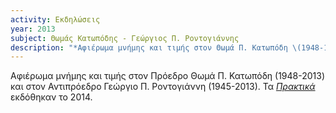 ```yaml
---
activity: Εκδηλώσεις
year: 2013
subject: Θωμάς Κατωπόδης - Γεώργιος Π. Ροντογιάννης
description: "*Αφιέρωμα μνήμης και τιμής στον Θωμά Π. Κατωπόδη \(1948-10.9.2013\), Αντιναύαρχο ε.α., επίτιμο Αρχηγό του Στόλου, Πρόεδρο της Εταιρείας Λευκαδικών Μελετών και στον Γεώργιο Π. Ροντογιάννη \(1945-20.6.2013\), Ιατρό, Καθηγητή Αθλητιατρικής Πανεπιστημίου Θεσσαλίας, Αντιπρόεδρο της Εταιρείας Λευκαδικών Μελετών.* Ομιλητές: Αθανάσιος Δ. Μελάς, Κίμων Σακελλαρίου, Βιβέτ Τσαρλαμπά-Κακλαμάνη, Σπύρος Κονιδάρης, Τριαντάφυλλος Ε. Σκλαβενίτης, Κωνσταντίνος Παύλου. Συντονιστής: Άγγελος Γ. Χόρτης, Πνευματικό Κέντρο Δήμου Αθηναίων, Τρίτη 17 Δεκεμβρίου 2013. Τα [*Πρακτικά*](/publications/epetiaka-afierwmata/katopodhs-rontoyannis.html) εκδόθηκαν το 2014."
---
```


Αφιέρωμα μνήμης και τιμής στον Πρόεδρο Θωμά Π. Κατωπόδη (1948-2013) και στον Αντιπρόεδρο Γεώργιο Π. Ροντογιάννη (1945-2013). Τα [*Πρακτικά*](/publications/epetiaka-afierwmata/katopodhs-rontoyannis.html) εκδόθηκαν το 2014.
